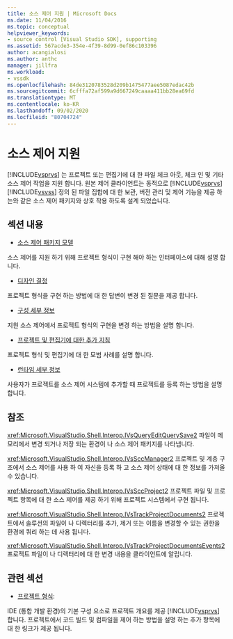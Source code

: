 ```yaml
---
title: 소스 제어 지원 | Microsoft Docs
ms.date: 11/04/2016
ms.topic: conceptual
helpviewer_keywords:
- source control [Visual Studio SDK], supporting
ms.assetid: 567acde3-354e-4f39-8d99-0ef86c103396
author: acangialosi
ms.author: anthc
manager: jillfra
ms.workload:
- vssdk
ms.openlocfilehash: 84de3120783528d209b1475477aee5087edac42b
ms.sourcegitcommit: 6cfffa72af599a9d667249caaaa411bb28ea69fd
ms.translationtype: MT
ms.contentlocale: ko-KR
ms.lasthandoff: 09/02/2020
ms.locfileid: "80704724"
---
```

# <a name="supporting-source-control"></a>소스 제어 지원
[!INCLUDE[vsprvs](../../code-quality/includes/vsprvs_md.md)] 는 프로젝트 또는 편집기에 대 한 파일 체크 아웃, 체크 인 및 기타 소스 제어 작업을 지원 합니다. 원본 제어 클라이언트는 동적으로 [!INCLUDE[vsprvs](../../code-quality/includes/vsprvs_md.md)] [!INCLUDE[vsvss](../../extensibility/includes/vsvss_md.md)] 정의 된 파일 집합에 대 한 보관, 버전 관리 및 제어 기능을 제공 하는와 같은 소스 제어 패키지와 상호 작용 하도록 설계 되었습니다.

## <a name="in-this-section"></a>섹션 내용
- [소스 제어 패키지 모델](../../extensibility/internals/model-for-source-control-packages.md)

 소스 제어를 지원 하기 위해 프로젝트 형식이 구현 해야 하는 인터페이스에 대해 설명 합니다.

- [디자인 결정](../../extensibility/internals/source-control-design-decisions.md)

 프로젝트 형식을 구현 하는 방법에 대 한 답변이 변경 된 질문을 제공 합니다.

- [구성 세부 정보](../../extensibility/internals/source-control-configuration-details.md)

 지원 소스 제어에서 프로젝트 형식의 구현을 변경 하는 방법을 설명 합니다.

- [프로젝트 및 편집기에 대한 추가 지침](../../extensibility/internals/additional-source-control-guidelines-for-projects-and-editors.md)

 프로젝트 형식 및 편집기에 대 한 모범 사례를 설명 합니다.

- [런타임 세부 정보](../../extensibility/internals/source-control-runtime-details.md)

 사용자가 프로젝트를 소스 제어 시스템에 추가할 때 프로젝트를 등록 하는 방법을 설명 합니다.

## <a name="reference"></a>참조
 <xref:Microsoft.VisualStudio.Shell.Interop.IVsQueryEditQuerySave2> 파일이 메모리에서 변경 되거나 저장 되는 환경이 나 소스 제어 패키지를 나타냅니다.

 <xref:Microsoft.VisualStudio.Shell.Interop.IVsSccManager2> 프로젝트 및 계층 구조에서 소스 제어를 사용 하 여 자신을 등록 하 고 소스 제어 상태에 대 한 정보를 가져올 수 있습니다.

 <xref:Microsoft.VisualStudio.Shell.Interop.IVsSccProject2> 프로젝트 파일 및 프로젝트 항목에 대 한 소스 제어를 제공 하기 위해 프로젝트 시스템에서 구현 됩니다.

 <xref:Microsoft.VisualStudio.Shell.Interop.IVsTrackProjectDocuments2> 프로젝트에서 솔루션의 파일이 나 디렉터리를 추가, 제거 또는 이름을 변경할 수 있는 권한을 환경에 쿼리 하는 데 사용 됩니다.

 <xref:Microsoft.VisualStudio.Shell.Interop.IVsTrackProjectDocumentsEvents2> 프로젝트 파일이 나 디렉터리에 대 한 변경 내용을 클라이언트에 알립니다.

## <a name="related-sections"></a>관련 섹션
- [프로젝트 형식](../../extensibility/internals/project-types.md):

 IDE (통합 개발 환경)의 기본 구성 요소로 프로젝트 개요를 제공 [!INCLUDE[vsprvs](../../code-quality/includes/vsprvs_md.md)] 합니다. 프로젝트에서 코드 빌드 및 컴파일을 제어 하는 방법을 설명 하는 추가 항목에 대 한 링크가 제공 됩니다.
